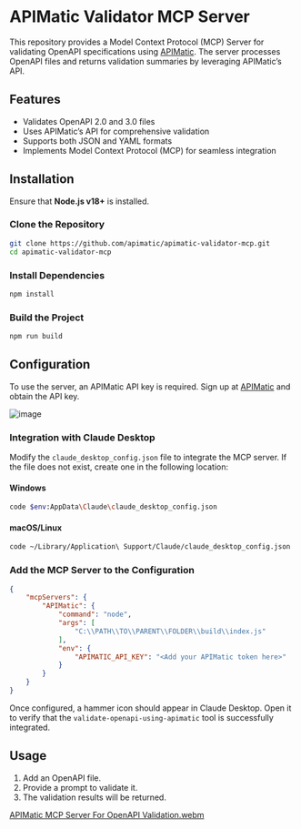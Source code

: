 # APIMatic Validator MCP Server

This repository provides a Model Context Protocol (MCP) Server for validating OpenAPI specifications using [APIMatic](https://www.apimatic.io/). The server processes OpenAPI files and returns validation summaries by leveraging APIMatic’s API.

## Features

- Validates OpenAPI 2.0 and 3.0 files
- Uses APIMatic’s API for comprehensive validation
- Supports both JSON and YAML formats
- Implements Model Context Protocol (MCP) for seamless integration

## Installation

Ensure that **Node.js v18+** is installed.

### Clone the Repository
```sh
git clone https://github.com/apimatic/apimatic-validator-mcp.git
cd apimatic-validator-mcp
```

### Install Dependencies
```sh
npm install
```

### Build the Project
```sh
npm run build
```

## Configuration

To use the server, an APIMatic API key is required. Sign up at [APIMatic](https://www.apimatic.io/) and obtain the API key.


![image](https://github.com/user-attachments/assets/1e2388dd-1330-4dab-a6e0-c6738a494ab9)


### Integration with Claude Desktop

Modify the `claude_desktop_config.json` file to integrate the MCP server. If the file does not exist, create one in the following location:

#### Windows
```sh
code $env:AppData\Claude\claude_desktop_config.json
```

#### macOS/Linux
```sh
code ~/Library/Application\ Support/Claude/claude_desktop_config.json
```

### Add the MCP Server to the Configuration
```json
{
    "mcpServers": {
        "APIMatic": {
            "command": "node",
            "args": [
                "C:\\PATH\\TO\\PARENT\\FOLDER\\build\\index.js"
            ],
            "env": {
                "APIMATIC_API_KEY": "<Add your APIMatic token here>"
            }
        }
    }
}
```

Once configured, a hammer icon should appear in Claude Desktop. Open it to verify that the `validate-openapi-using-apimatic` tool is successfully integrated.

## Usage

1. Add an OpenAPI file.
2. Provide a prompt to validate it.
3. The validation results will be returned.

[APIMatic MCP Server For OpenAPI Validation.webm](https://github.com/user-attachments/assets/b7d14e20-1c82-4a70-b237-7e5b6bd80993)


